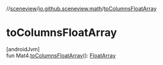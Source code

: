 //[sceneview](../../index.md)/[io.github.sceneview.math](index.md)/[toColumnsFloatArray](to-columns-float-array.md)

# toColumnsFloatArray

[androidJvm]\
fun Mat4.[toColumnsFloatArray](to-columns-float-array.md)(): [FloatArray](https://kotlinlang.org/api/latest/jvm/stdlib/kotlin/-float-array/index.html)

